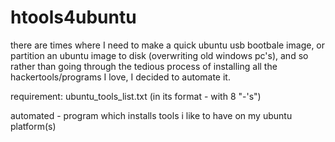 # htools4ubuntu
there are times where I need to make a quick ubuntu usb bootbale image, or partition an ubuntu image to disk (overwriting old windows pc's), and so rather than going through the tedious process of installing all the hackertools/programs I love, I decided to automate it.

requirement: ubuntu_tools_list.txt (in its format - with 8 "-'s")

automated - program which installs tools i like to have on my ubuntu platform(s)
